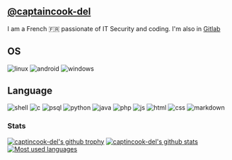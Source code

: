 ## [@captaincook-del](https://captaincook-del.github.io/)
I am a French :fr: passionate of IT Security and coding. I'm also in [Gitlab](https://gitlab.com/captaincook-del)
## OS
![linux](https://img.shields.io/badge/Linux-000000?style=for-the-badge&logo=linux&logoColor=red)
![android](https://img.shields.io/badge/Android-3DDC84?style=for-the-badge&logo=android&logoColor=white)
![windows](https://img.shields.io/badge/Windows-0078D6?style=for-the-badge&logo=windows&logoColor=white)
## Language
![shell](https://img.shields.io/badge/Shell_Script-121011?style=for-the-badge&logo=gnu-bash&logoColor=white)
![c](https://img.shields.io/badge/C-00599C?style=for-the-badge&logo=c&logoColor=white)
![psql](https://img.shields.io/badge/PostgreSQL-316192?style=for-the-badge&logo=postgresql&logoColor=white)
![python](https://img.shields.io/badge/Python-3776AB?style=for-the-badge&logo=python&logoColor=white)
![java](https://img.shields.io/badge/Java-ED8B00?style=for-the-badge&logo=java&logoColor=white)
![php]( 	https://img.shields.io/badge/PHP-777BB4?style=for-the-badge&logo=php&logoColor=white)
![js](https://img.shields.io/badge/JavaScript-323330?style=for-the-badge&logo=javascript&logoColor=F7DF1E)
![html](https://img.shields.io/badge/HTML5-E34F26?style=for-the-badge&logo=html5&logoColor=white)
![css](https://img.shields.io/badge/CSS3-1572B6?style=for-the-badge&logo=css3&logoColor=white)
![markdown](https://img.shields.io/badge/Markdown-000000?style=for-the-badge&logo=markdown&logoColor=white)

### Stats
[![captincook-del's github trophy](https://github-profile-trophy.vercel.app/?username=captaincook-del&row=1&no-bg=true)](https://github.com/ryo-ma/github-profile-trophy)
[![captincook-del's github stats](https://github-readme-stats.vercel.app/api?username=captaincook-del&theme=blue-green&show_icons=true)](https://github.com/anuraghazra/github-readme-stats)
[![Most used languages](https://github-readme-stats.vercel.app/api/top-langs/?username=captaincook-del&theme=blue-green&layout=compact)](https://github.com/anuraghazra/github-readme-s)
